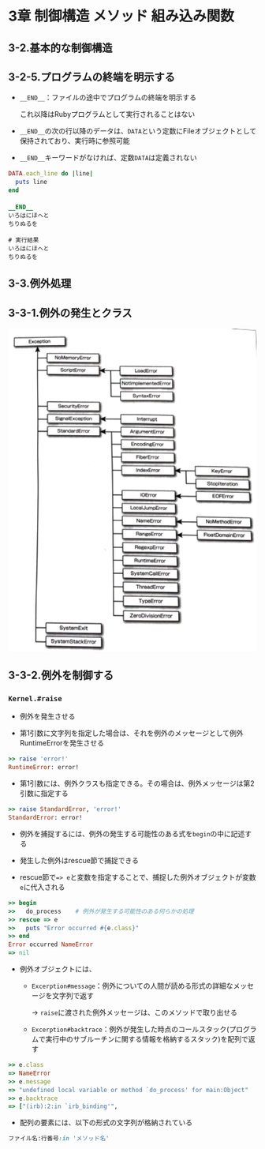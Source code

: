 3章 制御構造 メソッド 組み込み関数
=============================

## 3-2.基本的な制御構造

## 3-2-5.プログラムの終端を明示する

* `__END__`：ファイルの途中でプログラムの終端を明示する

  これ以降はRubyプログラムとして実行されることはない

* `__END__`の次の行以降のデータは、`DATA`という定数にFileオブジェクトとして保持されており、実行時に参照可能

* `__END__`キーワードがなければ、定数`DATA`は定義されない

```ruby
DATA.each_line do |line|
  puts line
end

__END__
いろはにほへと
ちりぬるを

# 実行結果
いろはにほへと
ちりぬるを
```



## 3-3.例外処理

## 3-3-1.例外の発生とクラス

![Excerptionを継承した例外クラス](./images/Excerptionを継承した例外クラス.png)



## 3-3-2.例外を制御する

### `Kernel.#raise`

* 例外を発生させる

* 第1引数に文字列を指定した場合は、それを例外のメッセージとして例外RuntimeErrorを発生させる

```ruby
>> raise 'error!'
RuntimeError: error!
```

* 第1引数には、例外クラスも指定できる。その場合は、例外メッセージは第2引数に指定する

```ruby
>> raise StandardError, 'error!'
StandardError: error!
```

* 例外を捕捉するには、例外の発生する可能性のある式を`begin`の中に記述する

* 発生した例外はrescue節で捕捉できる

* rescue節で`=> e`と変数を指定することで、捕捉した例外オブジェクトが変数`e`に代入される

```ruby
>> begin
>>   do_process    # 例外が発生する可能性のある何らかの処理
>> rescue => e
>>   puts "Error occurred #{e.class}"
>> end
Error occurred NameError
=> nil
```

* 例外オブジェクトには、

  * `Excerption#message`：例外についての人間が読める形式の詳細なメッセージを文字列で返す

    -> `raise`に渡された例外メッセージは、このメソッドで取り出せる

  * `Excerption#backtrace`：例外が発生した時点のコールスタック(プログラムで実行中のサブルーチンに関する情報を格納するスタック)を配列で返す

```ruby
>> e.class
=> NameError
>> e.message
=> "undefined local variable or method `do_process' for main:Object"
>> e.backtrace
=> ["(irb):2:in `irb_binding'",
```

* 配列の要素には、以下の形式の文字列が格納されている

```ruby
ファイル名:行番号:in 'メソッド名'
```

